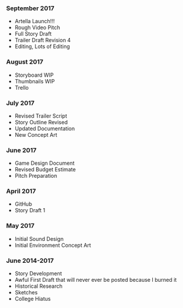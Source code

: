 ### September 2017
- Artella Launch!!!
- Rough Video Pitch
- Full Story Draft 
- Trailer Draft Revision 4
- Editing, Lots of Editing

### August 2017
- Storyboard WIP
- Thumbnails WIP
- Trello

### July 2017
- Revised Trailer Script
- Story Outline Revised
- Updated Documentation
- New Concept Art

### June 2017
- Game Design Document
- Revised Budget Estimate
- Pitch Preparation

### April 2017
- GitHub
- Story Draft 1

### May 2017 
- Initial Sound Design
- Initial Environment Concept Art

### June 2014-2017 
- Story Development
- Awful First Draft that will never ever be posted because I burned it
- Historical Research
- Sketches
- College Hiatus
